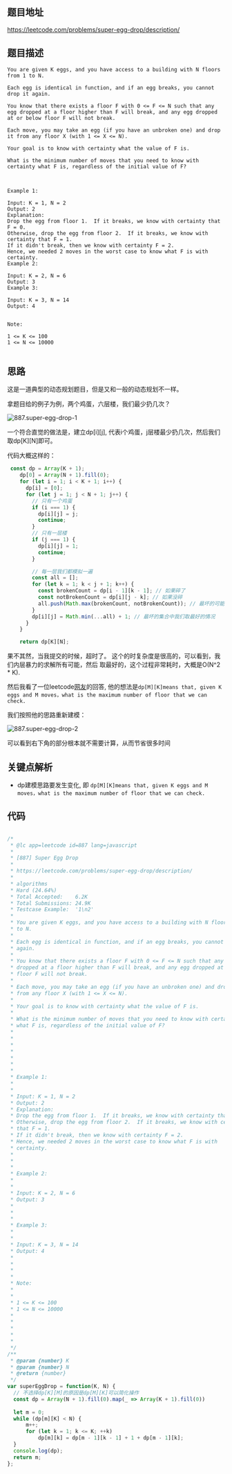 
## 题目地址
https://leetcode.com/problems/super-egg-drop/description/

## 题目描述

```
You are given K eggs, and you have access to a building with N floors from 1 to N. 

Each egg is identical in function, and if an egg breaks, you cannot drop it again.

You know that there exists a floor F with 0 <= F <= N such that any egg dropped at a floor higher than F will break, and any egg dropped at or below floor F will not break.

Each move, you may take an egg (if you have an unbroken one) and drop it from any floor X (with 1 <= X <= N). 

Your goal is to know with certainty what the value of F is.

What is the minimum number of moves that you need to know with certainty what F is, regardless of the initial value of F?

 

Example 1:

Input: K = 1, N = 2
Output: 2
Explanation: 
Drop the egg from floor 1.  If it breaks, we know with certainty that F = 0.
Otherwise, drop the egg from floor 2.  If it breaks, we know with certainty that F = 1.
If it didn't break, then we know with certainty F = 2.
Hence, we needed 2 moves in the worst case to know what F is with certainty.
Example 2:

Input: K = 2, N = 6
Output: 3
Example 3:

Input: K = 3, N = 14
Output: 4
 

Note:

1 <= K <= 100
1 <= N <= 10000


```

## 思路

这是一道典型的动态规划题目，但是又和一般的动态规划不一样。

拿题目给的例子为例，两个鸡蛋，六层楼，我们最少扔几次？

![887.super-egg-drop-1](../assets/problems/887.super-egg-drop-1.png)

一个符合直觉的做法是，建立dp[i][j], 代表i个鸡蛋，j层楼最少扔几次，然后我们取dp[K][N]即可。

代码大概这样的：

```js
 const dp = Array(K + 1);
    dp[0] = Array(N + 1).fill(0);
    for (let i = 1; i < K + 1; i++) {
      dp[i] = [0];
      for (let j = 1; j < N + 1; j++) {
        // 只有一个鸡蛋
        if (i === 1) {
          dp[i][j] = j;
          continue;
        }
        // 只有一层楼
        if (j === 1) {
          dp[i][j] = 1;
          continue;
        }

        // 每一层我们都模拟一遍
        const all = [];
        for (let k = 1; k < j + 1; k++) {
          const brokenCount = dp[i - 1][k - 1]; // 如果碎了
          const notBrokenCount = dp[i][j - k]; // 如果没碎
          all.push(Math.max(brokenCount, notBrokenCount)); // 最坏的可能
        }
        dp[i][j] = Math.min(...all) + 1; // 最坏的集合中我们取最好的情况
      }
    }

    return dp[K][N];
```

果不其然，当我提交的时候，超时了。 这个的时复杂度是很高的，可以看到，我们内层暴力的求解所有可能，然后
取最好的，这个过程非常耗时，大概是O(N^2 * K).

然后我看了一位leetcode[网友](https://leetcode.com/lee215/)的回答,
他的想法是`dp[M][K]means that, given K eggs and M moves，what is the maximum number of floor that we can check.`

我们按照他的思路重新建模：

![887.super-egg-drop-2](../assets/problems/887.super-egg-drop-2.png)

可以看到右下角的部分根本就不需要计算，从而节省很多时间
## 关键点解析

- dp建模思路要发生变化, 即
`dp[M][K]means that, given K eggs and M moves，what is the maximum number of floor that we can check.`


## 代码

```js

/*
 * @lc app=leetcode id=887 lang=javascript
 *
 * [887] Super Egg Drop
 *
 * https://leetcode.com/problems/super-egg-drop/description/
 *
 * algorithms
 * Hard (24.64%)
 * Total Accepted:    6.2K
 * Total Submissions: 24.9K
 * Testcase Example:  '1\n2'
 *
 * You are given K eggs, and you have access to a building with N floors from 1
 * to N.
 *
 * Each egg is identical in function, and if an egg breaks, you cannot drop it
 * again.
 *
 * You know that there exists a floor F with 0 <= F <= N such that any egg
 * dropped at a floor higher than F will break, and any egg dropped at or below
 * floor F will not break.
 *
 * Each move, you may take an egg (if you have an unbroken one) and drop it
 * from any floor X (with 1 <= X <= N).
 *
 * Your goal is to know with certainty what the value of F is.
 *
 * What is the minimum number of moves that you need to know with certainty
 * what F is, regardless of the initial value of F?
 *
 *
 *
 *
 *
 *
 *
 * Example 1:
 *
 *
 * Input: K = 1, N = 2
 * Output: 2
 * Explanation:
 * Drop the egg from floor 1.  If it breaks, we know with certainty that F = 0.
 * Otherwise, drop the egg from floor 2.  If it breaks, we know with certainty
 * that F = 1.
 * If it didn't break, then we know with certainty F = 2.
 * Hence, we needed 2 moves in the worst case to know what F is with
 * certainty.
 *
 *
 *
 * Example 2:
 *
 *
 * Input: K = 2, N = 6
 * Output: 3
 *
 *
 *
 * Example 3:
 *
 *
 * Input: K = 3, N = 14
 * Output: 4
 *
 *
 *
 *
 * Note:
 *
 *
 * 1 <= K <= 100
 * 1 <= N <= 10000
 *
 *
 *
 *
 *
 */
/**
 * @param {number} K
 * @param {number} N
 * @return {number}
 */
var superEggDrop = function(K, N) {
  // 不选择dp[K][M]的原因是dp[M][K]可以简化操作
  const dp = Array(N + 1).fill(0).map(_ => Array(K + 1).fill(0))
  
  let m = 0;
  while (dp[m][K] < N) {
      m++;
      for (let k = 1; k <= K; ++k)
          dp[m][k] = dp[m - 1][k - 1] + 1 + dp[m - 1][k];
  }
  console.log(dp);
  return m;
};
```
